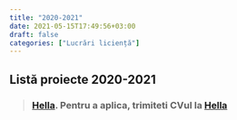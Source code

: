 ```yaml
---
title: "2020-2021"
date: 2021-05-15T17:49:56+03:00
draft: false
categories: ["Lucrări liciență"]
---
```

## Listă proiecte 2020-2021
>### [Hella](https://drive.google.com/open?id=1zyI32V-qfXaH8aj0iGEKjmrIxTWni3jS). Pentru a aplica, trimiteti CVul la [Hella](mailto:recruitment.hro@hella.com)
